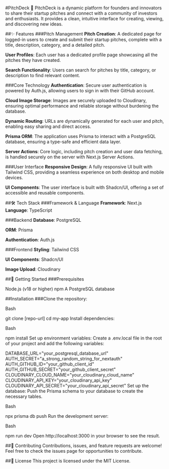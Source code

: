 #PitchDeck 🚀
PitchDeck is a dynamic platform for founders and innovators to share their startup pitches and connect with a community of investors and enthusiasts. It provides a clean, intuitive interface for creating, viewing, and discovering new ideas.

##✨ Features
###Pitch Management
**Pitch Creation**: A dedicated page for logged-in users to create and submit their startup pitches, complete with a title, description, category, and a detailed pitch.

**User Profiles**: Each user has a dedicated profile page showcasing all the pitches they have created.

**Search Functionality**: Users can search for pitches by title, category, or description to find relevant content.

###Core Technology
**Authentication**: Secure user authentication is powered by Auth.js, allowing users to sign in with their GitHub account.

**Cloud Image Storage**: Images are securely uploaded to Cloudinary, ensuring optimal performance and reliable storage without burdening the database.

**Dynamic Routing**: URLs are dynamically generated for each user and pitch, enabling easy sharing and direct access.

**Prisma ORM**: The application uses Prisma to interact with a PostgreSQL database, ensuring a type-safe and efficient data layer.

**Server Actions**: Core logic, including pitch creation and user data fetching, is handled securely on the server with Next.js Server Actions.

###User Interface
**Responsive Design**: A fully responsive UI built with Tailwind CSS, providing a seamless experience on both desktop and mobile devices.

**UI Components**: The user interface is built with Shadcn/UI, offering a set of accessible and reusable components.

##🛠️ Tech Stack
###Framework & Language
**Framework**: Next.js
**Language**: TypeScript

###Backend
**Database**: PostgreSQL

**ORM**: Prisma

**Authentication**: Auth.js

###Frontend
**Styling**: Tailwind CSS

**UI Components**: Shadcn/UI

**Image Upload**: Cloudinary

##🚀 Getting Started
###Prerequisites

Node.js (v18 or higher)
npm
A PostgreSQL database

##Installation
###Clone the repository:

Bash

git clone [repo-url]
cd my-app
Install dependencies:

Bash

npm install
Set up environment variables:
Create a .env.local file in the root of your project and add the following variables:

DATABASE_URL="your_postgresql_database_url"
AUTH_SECRET="a_strong_random_string_for_nextauth"
AUTH_GITHUB_ID="your_github_client_id"
AUTH_GITHUB_SECRET="your_github_client_secret"
CLOUDINARY_CLOUD_NAME="your_cloudinary_cloud_name"
CLOUDINARY_API_KEY="your_cloudinary_api_key"
CLOUDINARY_API_SECRET="your_cloudinary_api_secret"
Set up the database:
Push the Prisma schema to your database to create the necessary tables.

Bash

npx prisma db push
Run the development server:

Bash

npm run dev
Open http://localhost:3000 in your browser to see the result.

##🤝 Contributing
Contributions, issues, and feature requests are welcome! Feel free to check the issues page for opportunities to contribute.

##📄 License
This project is licensed under the MIT License.
